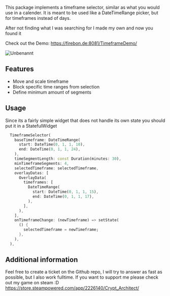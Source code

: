 This package implements a timeframe selector, similar as what you would use in a calender.
It is meant to be used like a DateTimeRange picker, but for timeframes instead of days.

After not finding what I was searching for I made my own and now you found it

Check out the Demo: https://firebon.de:8081/TimeframeDemo/

![Unbenannt](https://github.com/user-attachments/assets/0aeef18f-fc58-4f91-b94f-ce7ee22dc303)

## Features

* Move and scale timeframe
* Block specific time ranges from selection
* Define minimum amount of segments

## Usage

Since its a fairly simple widget that does not handle its own state you should put it in a StatefulWidget

```dart
  TimeframeSelector(
    baseTimeframe: DateTimeRange(
      start: DateTime(0, 1, 1, 10),
      end: DateTime(0, 1, 1, 24),
    ),
    timeSegmentLength: const Duration(minutes: 30),
    minTimeframeSegments: 4,
    selectedTimeframe: selectedTimeframe,
    overlayDatas: [
      OverlayData(
        timeframes: [
          DateTimeRange(
            start: DateTime(0, 1, 1, 15),
            end: DateTime(0, 1, 1, 17),
          ),
        ],
      ),
    ],
    onTimeframeChange: (newTimeframe) => setState(
      () {
        selectedTimeframe = newTimeframe;
      },
    ),
  ),
```

## Additional information

Feel free to create a ticket on the Github repo, I will try to answer as fast as possible, but I also work fulltime.
If you want to support me please check out my game on steam :D 
https://store.steampowered.com/app/2226140/Crypt_Architect/

